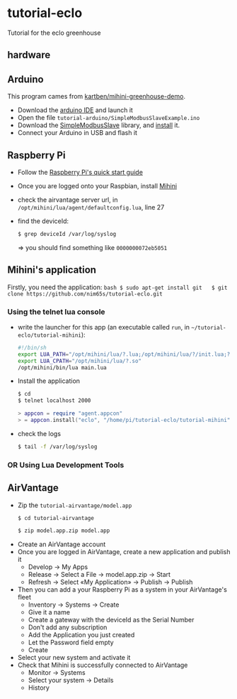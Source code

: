 tutorial-eclo
=============

Tutorial for the eclo greenhouse

hardware
--------

Arduino
-------

This program cames from [kartben/mihini-greenhouse-demo](https://github.com/kartben/mihini-greenhouse-demo).

* Download the [arduino IDE](http://arduino.cc/en/Main/Software) and launch it
* Open the file `tutorial-arduino/SimpleModbusSlaveExample.ino`
* Download the [SimpleModbusSlave](https://code.google.com/p/simple-modbus/downloads/detail?name=SimpleModbusSlaveV4.zip&can=2&q=) library, and [install](http://arduino.cc/en/Guide/Libraries) it.
* Connect your Arduino in USB and flash it

Raspberry Pi
------------

* Follow the [Raspberry Pi's quick start guide](http://www.raspberrypi.org/quick-start-guide)
* Once you are logged onto your Raspbian, install [Mihini](http://wiki.eclipse.org/Mihini/Install_Mihini#Others)
* check the airvantage server url, in `/opt/mihini/lua/agent/defaultconfig.lua`, line 27
* find the deviceId:

    ```bash
    $ grep deviceId /var/log/syslog
    ```
    => you should find something like `0000000072eb5051`

Mihini's application
--------------------

Firstly, you need the application:
    ```bash
    $ sudo apt-get install git  
    $ git clone https://github.com/nim65s/tutorial-eclo.git
    ```

### Using the telnet lua console

* write the launcher for this app (an executable called `run`, in `~/tutorial-eclo/tutorial-mihini`):
    ```bash  
    #!/bin/sh  
    export LUA_PATH="/opt/mihini/lua/?.lua;/opt/mihini/lua/?/init.lua;?.lua"  
    export LUA_CPATH="/opt/mihini/lua/?.so"  
    /opt/mihini/bin/lua main.lua  
    ```
* Install the application
    ```bash  
    $ cd  
    $ telnet localhost 2000
    ```
    ```lua  
    > appcon = require "agent.appcon"  
    > = appcon.install("eclo", "/home/pi/tutorial-eclo/tutorial-mihini", true)
    ```
* check the logs
    ```bash  
    $ tail -f /var/log/syslog
    ```

### OR Using Lua Development Tools


AirVantage
----------

* Zip the `tutorial-airvantage/model.app`
    ```bash
    $ cd tutorial-airvantage

    $ zip model.app.zip model.app
    ```
* Create an AirVantage account
* Once you are logged in AirVantage, create a new application and publish it
    * Develop -> My Apps
    * Release -> Select a File -> model.app.zip -> Start
    * Refresh -> Select «My Application» -> Publish -> Publish
* Then you can add a your Raspberry Pi as a system in your AirVantage's fleet
    * Inventory -> Systems -> Create
    * Give it a name
    * Create a gateway with the deviceId as the Serial Number
    * Don't add any subscription
    * Add the Application you just created
    * Let the Password field empty
    * Create
* Select your new system and activate it
* Check that Mihini is successfully connected to AirVantage
    * Monitor -> Systems
    * Select your system -> Details
    * History
